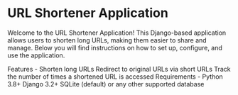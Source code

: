 # URL Shortener Application

Welcome to the URL Shortener Application! This Django-based application allows users to shorten long URLs, making them easier to share and manage. Below you will find instructions on how to set up, configure, and use the application.

Features - 
Shorten long URLs
Redirect to original URLs via short URLs
Track the number of times a shortened URL is accessed
Requirements - 
Python 3.8+
Django 3.2+
SQLite (default) or any other supported database
